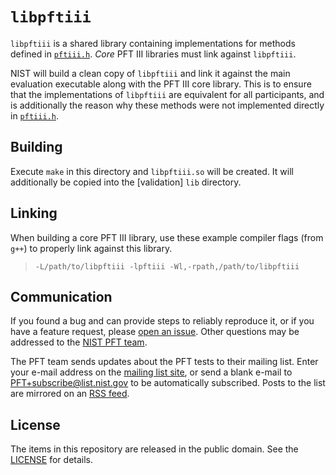 `libpftiii`
===============

`libpftiii` is a shared library containing implementations for methods defined
in [`pftiii.h`]. *Core* PFT III libraries must link against `libpftiii`.

NIST will build a clean copy of `libpftiii` and link it against the main
evaluation executable along with the PFT III core library. This is to ensure
that the implementations of `libpftiii` are equivalent for all participants, and
is additionally the reason why these methods were not implemented directly in
[`pftiii.h`].

Building
--------
Execute `make` in this directory and `libpftiii.so` will be created. It will
additionally be copied into the [validation] `lib` directory.

Linking
-------
When building a core PFT III library, use these example compiler flags (from
`g++`) to properly link against this library.

> `-L/path/to/libpftiii -lpftiii -Wl,-rpath,/path/to/libpftiii`

Communication
-------------
If you found a bug and can provide steps to reliably reproduce it, or if you
have a feature request, please [open an issue]. Other questions may be addressed
to the [NIST PFT team].

The PFT team sends updates about the PFT tests to their mailing list. Enter your
e-mail address on the [mailing list site], or send a blank e-mail to
PFT+subscribe@list.nist.gov to be automatically subscribed. Posts to the list
are mirrored on an [RSS feed].

License
-------
The items in this repository are released in the public domain. See the
[LICENSE] for details.

[`pftiii.h`]: https://github.com/usnistgov/pft/blob/master/pftiii/include/pftiii.h
[NIST PFT team]: mailto:pft@nist.gov
[open an issue]: https://github.com/usnistgov/pft/issues
[mailing list site]: https://groups.google.com/a/list.nist.gov/forum/#!forum/pft/join
[RSS feed]: https://groups.google.com/a/list.nist.gov/forum/feed/pft/msgs/rss.xml
[LICENSE]: https://github.com/usnistgov/pft/blob/master/LICENSE.md
